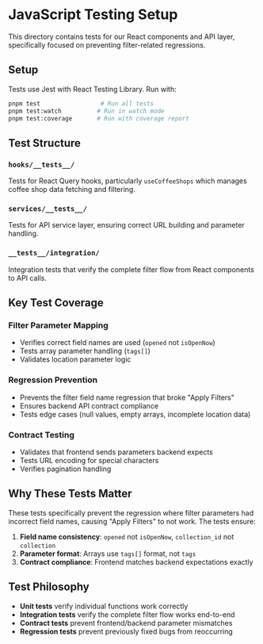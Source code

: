 # JavaScript Testing Setup

This directory contains tests for our React components and API layer, specifically focused on preventing filter-related regressions.

## Setup

Tests use Jest with React Testing Library. Run with:

```bash
pnpm test                 # Run all tests
pnpm test:watch          # Run in watch mode
pnpm test:coverage       # Run with coverage report
```

## Test Structure

### `hooks/__tests__/`
Tests for React Query hooks, particularly `useCoffeeShops` which manages coffee shop data fetching and filtering.

### `services/__tests__/`
Tests for API service layer, ensuring correct URL building and parameter handling.

### `__tests__/integration/`
Integration tests that verify the complete filter flow from React components to API calls.

## Key Test Coverage

### Filter Parameter Mapping
- Verifies correct field names are used (`opened` not `isOpenNow`)
- Tests array parameter handling (`tags[]`)
- Validates location parameter logic

### Regression Prevention
- Prevents the filter field name regression that broke "Apply Filters"
- Ensures backend API contract compliance
- Tests edge cases (null values, empty arrays, incomplete location data)

### Contract Testing
- Validates that frontend sends parameters backend expects
- Tests URL encoding for special characters
- Verifies pagination handling

## Why These Tests Matter

These tests specifically prevent the regression where filter parameters had incorrect field names, causing "Apply Filters" to not work. The tests ensure:

1. **Field name consistency**: `opened` not `isOpenNow`, `collection_id` not `collection`
2. **Parameter format**: Arrays use `tags[]` format, not `tags`
3. **Contract compliance**: Frontend matches backend expectations exactly

## Test Philosophy

- **Unit tests** verify individual functions work correctly
- **Integration tests** verify the complete filter flow works end-to-end
- **Contract tests** prevent frontend/backend parameter mismatches
- **Regression tests** prevent previously fixed bugs from reoccurring